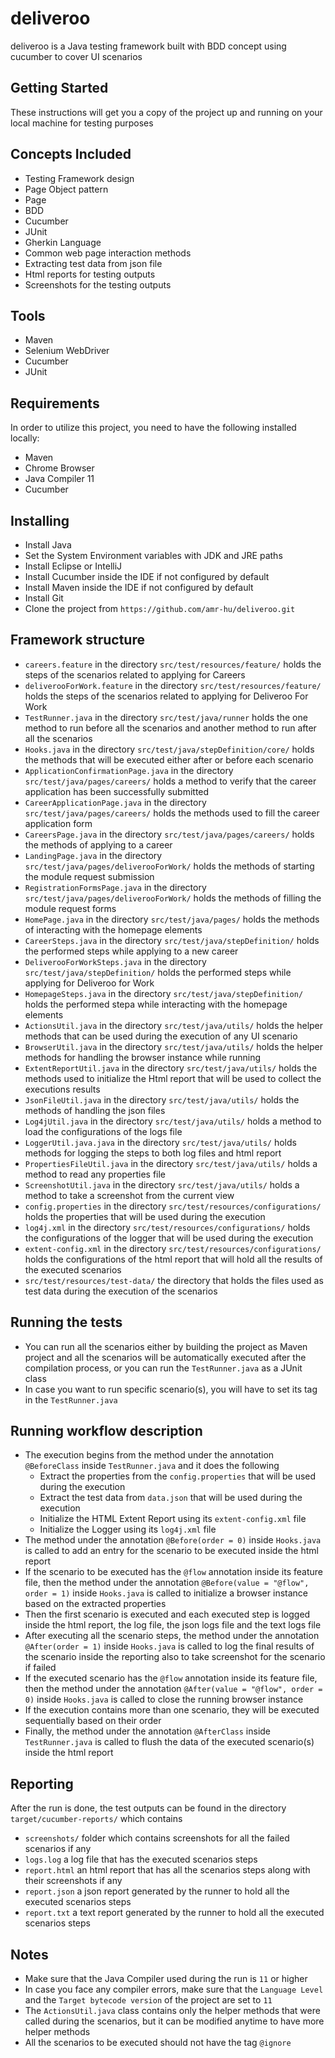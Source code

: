 # deliveroo

deliveroo is a Java testing framework built with BDD concept using cucumber to cover UI scenarios

## Getting Started

These instructions will get you a copy of the project up and running on your local machine for testing purposes

## Concepts Included

* Testing Framework design
* Page Object pattern
* Page
* BDD
* Cucumber
* JUnit
* Gherkin Language
* Common web page interaction methods
* Extracting test data from json file
* Html reports for testing outputs
* Screenshots for the testing outputs

## Tools

* Maven
* Selenium WebDriver
* Cucumber
* JUnit

## Requirements

In order to utilize this project, you need to have the following installed locally:

* Maven
* Chrome Browser
* Java Compiler 11
* Cucumber

## Installing

* Install Java
* Set the System Environment variables with JDK and JRE paths
* Install Eclipse or IntelliJ
* Install Cucumber inside the IDE if not configured by default
* Install Maven inside the IDE if not configured by default
* Install Git
* Clone the project from `https://github.com/amr-hu/deliveroo.git`

## Framework structure

* `careers.feature` in the directory `src/test/resources/feature/` holds the steps of the scenarios related to applying
  for Careers
* `deliverooForWork.feature` in the directory `src/test/resources/feature/` holds the steps of the scenarios related to
  applying for Deliveroo For Work
* `TestRunner.java` in the directory `src/test/java/runner` holds the one method to run before all the scenarios and
  another method to run after all the scenarios
* `Hooks.java` in the directory `src/test/java/stepDefinition/core/` holds the methods that will be executed either
  after or before each scenario
* `ApplicationConfirmationPage.java` in the directory `src/test/java/pages/careers/` holds a method to verify that the
  career application has been successfully submitted
* `CareerApplicationPage.java` in the directory `src/test/java/pages/careers/` holds the methods used to fill the career
  application form
* `CareersPage.java` in the directory `src/test/java/pages/careers/` holds the methods of applying to a career
* `LandingPage.java` in the directory `src/test/java/pages/deliverooForWork/` holds the methods of starting the module
  request submission
* `RegistrationFormsPage.java` in the directory `src/test/java/pages/deliverooForWork/` holds the methods of filling the
  module request forms
* `HomePage.java` in the directory `src/test/java/pages/` holds the methods of interacting with the homepage elements
* `CareerSteps.java` in the directory `src/test/java/stepDefinition/` holds the performed steps while applying to a new
  career
* `DeliverooForWorkSteps.java` in the directory `src/test/java/stepDefinition/` holds the performed steps while applying
  for Deliveroo for Work
* `HomepageSteps.java` in the directory `src/test/java/stepDefinition/` holds the performed stepa while interacting with
  the homepage elements
* `ActionsUtil.java` in the directory `src/test/java/utils/` holds the helper methods that can be used during the
  execution of any UI scenario
* `BrowserUtil.java` in the directory `src/test/java/utils/` holds the helper methods for handling the browser instance
  while running
* `ExtentReportUtil.java` in the directory `src/test/java/utils/` holds the methods used to initialize the Html report
  that will be used to collect the executions results
* `JsonFileUtil.java` in the directory `src/test/java/utils/` holds the methods of handling the json files
* `Log4jUtil.java` in the directory `src/test/java/utils/` holds a method to load the configurations of the logs file
* `LoggerUtil.java.java` in the directory `src/test/java/utils/` holds methods for logging the steps to both log files
  and html report
* `PropertiesFileUtil.java` in the directory `src/test/java/utils/` holds a method to read any properties file
* `ScreenshotUtil.java` in the directory `src/test/java/utils/` holds a method to take a screenshot from the current
  view
* `config.properties` in the directory `src/test/resources/configurations/` holds the properties that will be used
  during the execution
* `log4j.xml` in the directory `src/test/resources/configurations/` holds the configurations of the logger that will be
  used during the execution
* `extent-config.xml` in the directory `src/test/resources/configurations/` holds the configurations of the html report
  that will hold all the results of the executed scenarios
* `src/test/resources/test-data/` the directory that holds the files used as test data during the execution of the
  scenarios

## Running the tests

* You can run all the scenarios either by building the project as Maven project and all the scenarios will be
  automatically executed after the compilation process, or you can run the `TestRunner.java` as a JUnit class
* In case you want to run specific scenario(s), you will have to set its tag in the `TestRunner.java`

## Running workflow description

* The execution begins from the method under the annotation `@BeforeClass` inside `TestRunner.java` and it does the
  following
    * Extract the properties from the `config.properties` that will be used during the execution
    * Extract the test data from `data.json` that will be used during the execution
    * Initialize the HTML Extent Report using its `extent-config.xml` file
    * Initialize the Logger using its `log4j.xml` file
* The method under the annotation `@Before(order = 0)` inside `Hooks.java` is called to add an entry for the scenario to
  be executed inside the html report
* If the scenario to be executed has the `@flow` annotation inside its feature file, then the method under the
  annotation `@Before(value = "@flow", order = 1)` inside `Hooks.java` is called to initialize a browser instance based
  on the extracted properties
* Then the first scenario is executed and each executed step is logged inside the html report, the log file, the json
  logs file and the text logs file
* After executing all the scenario steps, the method under the annotation `@After(order = 1)` inside `Hooks.java` is
  called to log the final results of the scenario inside the reporting also to take screenshot for the scenario if
  failed
* If the executed scenario has the `@flow` annotation inside its feature file, then the method under the
  annotation `@After(value = "@flow", order = 0)` inside `Hooks.java` is called to close the running browser instance
* If the execution contains more than one scenario, they will be executed sequentially based on their order
* Finally, the method under the annotation `@AfterClass` inside `TestRunner.java` is called to flush the data of the
  executed scenario(s) inside the html report

## Reporting

After the run is done, the test outputs can be found in the directory `target/cucumber-reports/` which contains

* `screenshots/` folder which contains screenshots for all the failed scenarios if any
* `logs.log` a log file that has the executed scenarios steps
* `report.html` an html report that has all the scenarios steps along with their screenshots if any
* `report.json` a json report generated by the runner to hold all the executed scenarios steps
* `report.txt` a text report generated by the runner to hold all the executed scenarios steps

## Notes

* Make sure that the Java Compiler used during the run is `11` or higher
* In case you face any compiler errors, make sure that the `Language Level` and the `Target bytecode version` of the
  project are set to `11`
* The `ActionsUtil.java` class contains only the helper methods that were called during the scenarios, but it can be
  modified anytime to have more helper methods
* All the scenarios to be executed should not have the tag `@ignore`